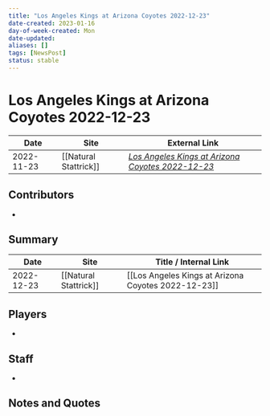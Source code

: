 ```yaml
---
title: "Los Angeles Kings at Arizona Coyotes 2022-12-23"
date-created: 2023-01-16
day-of-week-created: Mon
date-updated: 
aliases: []
tags: [NewsPost]
status: stable
---
```


# Los Angeles Kings at Arizona Coyotes 2022-12-23

| Date       | Site                  | External Link                                                                                                             |
| ---------- | --------------------- | ------------------------------------------------------------------------------------------------------------------------- |
| 2022-11-23 | [[Natural Stattrick]] | [*Los Angeles Kings at Arizona Coyotes 2022-12-23*](https://www.naturalstattrick.com/game.php?season=20222023&game=20543) |

## Contributors
- 

## Summary
> 

| Date | Site | Title / Internal Link | 
| ---- | ---- | --------------------- |
| 2022-12-23 | [[Natural Stattrick]]    | [[Los Angeles Kings at Arizona Coyotes 2022-12-23]]                                                                                                                                                                                 |

## Players
- 

## Staff
- 

## Notes and Quotes

